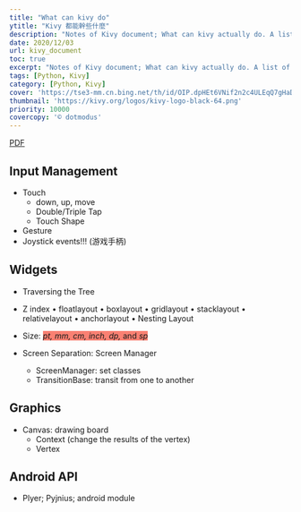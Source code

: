 ```yaml
---
title: "What can kivy do"
ytitle: "Kivy 都能幹些什麼"
description: "Notes of Kivy document; What can kivy actually do. A list of kivy widgets."
date: 2020/12/03
url: kivy_document
toc: true
excerpt: "Notes of Kivy document; What can kivy actually do. A list of kivy widgets."
tags: [Python, Kivy]
category: [Python, Kivy]
cover: 'https://tse3-mm.cn.bing.net/th/id/OIP.dpHEt6VNif2n2c4ULEqQ7gHaDJ'
thumbnail: 'https://kivy.org/logos/kivy-logo-black-64.png'
priority: 10000
covercopy: '© dotmodus'
---
```



[PDF](https://media.readthedocs.org/pdf/kivy/latest/kivy.pdf)

## Input Management

- Touch
  - down, up, move
  - Double/Triple Tap
  - Touch Shape
- Gesture
- Joystick events!!! (游戏手柄)

## Widgets
 - Traversing the Tree
 - Z index
 • floatlayout
 • boxlayout
 • gridlayout
 • stacklayout
 • relativelayout
 • anchorlayout
 • Nesting Layout
 - Size: <span style="background:salmon">*pt, mm, cm, inch, dp,* and *sp*</span>

 - Screen Separation: Screen Manager
    - ScreenManager: set classes
    - TransitionBase: transit from one to another

## Graphics

- Canvas: drawing board
  - Context (change the results of the vertex)
  - Vertex

## Android API
- Plyer; Pyjnius; android module
